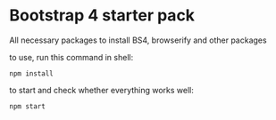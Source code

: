 # Bootstrap 4 starter pack
All necessary packages to install BS4, browserify and other packages


to use, run this command in shell:

```npm install```

to start and check whether everything works well:

```npm start```
